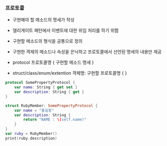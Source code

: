 ### 프로토콜

- 구현해야 할 메소드의 명세가 작성

- 델리게이트 패턴에서 이벤트에 대한 위임 처리를 하기 위함

- 구현할 메소드의 형식을 공통으로 정의

- 구현한 객제의 메소드나 속성을 은닉하고 프로토콜에서 선언된 명세의 내용만 제공

- protocol 프로토콜명 { 구현할 메소드 명세 }

- struct/class/enum/extention 객체명: 구현할 프로토콜명 { }

```swift
protocol SomePropertyProtocol {
    var name: String { get set }
    var description: String { get }
}

struct RubyMember: SomePropertyProtocol {
    var name = "홍길동"
    var description: String {
        return "NAME : \(self.name)"
    }
}
var ruby = RubyMember()
print(ruby.description)
```

